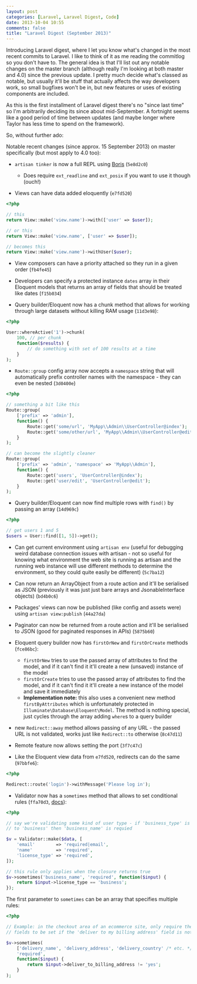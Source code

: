 ```yaml
---
layout: post
categories: [Laravel, Laravel Digest, Code]
date: 2013-10-04 10:55
comments: false
title: "Laravel Digest (September 2013)"
---
```


Introducing Laravel digest, where I let you know what's changed in the most recent commits to Laravel. I like to think of it as me reading the commitlog so you don't have to. The general idea is that I'll list out any notable changes on the master branch (although really I'm looking at both master and 4.0) since the previous update. I pretty much decide what's classed as notable, but usually it'll be stuff that actually affects the way developers work, so small bugfixes won't be in, but new features or uses of existing components are included.

As this is the first installment of Laravel digest there's no "since last time" so I'm arbitrarily deciding its since about mid-September. A fortnight seems like a good period of time between updates (and maybe longer where Taylor has less time to spend on the framework).

So, without further ado:

Notable recent changes (since approx. 15 September 2013) on master specifically (but most apply to 4.0 too):

- `artisan tinker` is now a full REPL using [Boris](https://github.com/d11wtq/boris) (`5e8d2c0`)
    - Does require `ext_readline` and `ext_posix` if you want to use it though (ouch!)

- Views can have data added eloquently (`e7fd520`)

``` php
<?php

// this
return View::make('view.name')->with(['user' => $user]);

// or this
return View::make('view.name', ['user' => $user]);

// becomes this
return View::make('view.name')->withUser($user);
```

- View composers can have a priority attached so they run in a given order (`fb4fe45`)

- Developers can specify a protected instance `dates` array in their Eloquent models that returns an array of fields that should be treated like dates (`f15b034`)

- Query builder/Eloquent now has a chunk method that allows for working through large datasets without killing RAM usage (`11d3e98`):

``` php
<?php

User::whereActive('1')->chunk(
    100, // per chunk
    function($results) {
        // do something with set of 100 results at a time
    }
);
```

- `Route::group` config array now accepts a `namespace` string that will automatically prefix controller names with the namespace - they can even be nested (`3d0400e`)

``` php
<?php

// something a bit like this
Route::group(
    ['prefix' => 'admin'],
    function() {
        Route::get('some/url', 'MyApp\\Admin\\UserController@index');
        Route::get('some/other/url', 'MyApp\\Admin\\UserController@edit');
    }
);

// can become the slightly cleaner
Route::group(
    ['prefix' => 'admin', 'namespace' => 'MyApp\\Admin'],
    function() {
        Route::get('users', 'UserController@index');
        Route::get('user/edit', 'UserController@edit');
    }
);
```

- Query builder/Eloquent can now find multiple rows with `find()` by passing an array (`14d969c`)

``` php
<?php

// get users 1 and 5
$users = User::find([1, 5])->get();
```

- Can get current environment using `artisan env` (useful for debugging weird database connection issues with artisan - not so useful for knowing what environment the web site is running as artisan and the running web instance will use different methods to determine the environment, so they could quite easily be different) (`5c7ba12`)

- Can now return an ArrayObject from a route action and it'll be serialised as JSON (previously it was just just bare arrays and JsonableInterface objects) (`bd4b0c6`)

- Packages' views can now be published (like config and assets were) using `artisan view:publish` (`44a27da`)

- Paginator can now be returned from a route action and it'll be serialised to JSON (good for paginated responses in APIs) (`5875b60`)

- Eloquent query builder now has `firstOrNew` and `firstOrCreate` methods (`fce86bc`):

    - `firstOrNew` tries to use the passed array of attributes to find the model, and if it can't find it it'll create a new (unsaved) instance of the model
    - `firstOrCreate` tries to use the passed array of attributes to find the model, and if it can't find it it'll create a new instance of the model and save it immediately
    - **Implementation note:** this also uses a convenient new method `firstByAttributes` which is unfortunately protected in `Illuminate\Database\Eloquent\Model`. The method is nothing special, just cycles through the array adding `where`s to a query builder

- new `Redirect::away` method allows passing of any URL - the passed URL is not validated, works just like `Redirect::to` otherwise (`8c47d11`)

- Remote feature now allows setting the port (`3f7c47c`)

- Like the Eloquent view data from `e7fd520`, redirects can do the same (`97bbfe6`):

``` php
<?php

Redirect::route('login')->withMessage('Please log in');
```

- Validator now has a `sometimes` method that allows to set conditional rules (`ffa70d3`, [docs](http://laravel.com/docs/validation#conditionally-adding-rules)):

``` php
<?php

// say we're validating some kind of user type - if 'business_type' is set
// to 'business' then 'business_name' is requied

$v = Validator::make($data, [
    'email'        => 'required|email',
    'name'         => 'required',
    'license_type' => 'required',
]);

// this rule only applies when the closure returns true
$v->sometimes('business_name', 'required', function($input) {
    return $input->license_type == 'business';
});
```

The first parameter to `sometimes` can be an array that specifies multiple rules:

``` php
<?php

// Example: in the checkout area of an ecommerce site, only require the delivery
// fields to be set if the 'deliver to my billing address' field is not checked

$v->sometimes(
    ['delivery_name', 'delivery_address', 'delivery_country' /* etc. */],
    'required',
    function($input) {
        return $input->deliver_to_billing_address != 'yes';
    }
);
```
